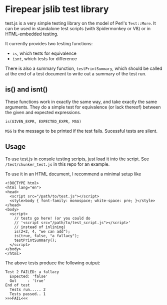 Firepear jslib test library
===========================

test.js is a very simple testing library on the model of Perl's
`Test::More`. It can be used in standalone test scripts (with
Spidermonkey or V8) or in HTML-embedded testing.

It currently provides two testing functions:

* `is`, which tests for equivalence
* `isnt`, which tests for difference

There is also a summary function, `testPrintSummary`, which should be
called at the end of a test document to write out a summary of the
test run.

is() and isnt()
---------------

These functions work in exactly the same way, and take exactly the
same arguments. They do a simple test for equivalence (or lack
thereof) between the given and expected expressions.

```is(GIVEN_EXPR, EXPECTED_EXPR, MSG)```

`MSG` is the message to be printed if the test fails. Sucessful tests
are silent.


Usage
-----

To use test.js in console testing scripts, just load it into the
script. See `/test/chunker_test.js` in this repo for an example.

To use it in an HTML document, I recommend a minimal setup like

```
<!DOCTYPE html>
<html lang="en">
<head>
  <script src="/path/to/test.js"></script>
  <style>body { font-family: monospace; white-space: pre; }</style>
</head>
<body>
  <script>
    // tests go here! (or you could do
    // '<script src="/path/to/test_script.js"></script>'
    // instead of inlining)
    is(2+2, 4, "we can add");
    is(true, false, "a fallacy");
    testPrintSummary();
  </script>
</body>
</html>
```

The above tests produce the following output:

```
Test 2 FAILED: a fallacy
  Expected: 'false'
  Got     : 'true'
End of test
  Tests run..... 2
  Tests passed.. 1
>>>FAIL<<<
```
